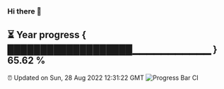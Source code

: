 ### Hi there 👋
⏳ Year progress { ███████████████████▁▁▁▁▁▁▁▁▁▁▁ } 65.62 %
---
⏰ Updated on Sun, 28 Aug 2022 12:31:22 GMT
![Progress Bar CI](https://github.com/liununu/liununu/workflows/Progress%20Bar%20CI/badge.svg)
